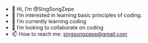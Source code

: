 - 👋 Hi, I’m @SingSongZepe
- 👀 I’m interested in learning basic principles of coding. 
- 🌱 I’m currently learning coding
- 💞️ I’m looking to collaborate on coding
- 📫 How to reach me: singsongzepe@gmail.com

<!---
SingSongZepe/SingSongZepe is a ✨ special ✨ repository because its `README.md` (this file) appears on your GitHub profile.
You can click the Preview link to take a look at your changes.
--->
